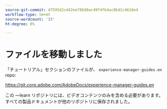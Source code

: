 ```yaml
---
source-git-commit: d7595d2cd42ee786d0ac49f4fb4ac8bd1c4616e4
workflow-type: tm+mt
source-wordcount: '33'
ht-degree: 0%

---
```

# ファイルを移動しました

「チュートリアル」セクションのファイルが、 `experience-manager-guides.en` repo:

<https://git.corp.adobe.com/AdobeDocs/experience-manager-guides.en>

この —learn リポジトリには、ビデオコンテンツのみを含める必要があります。 すべての製品ドキュメントが他のリポジトリに保存されました。
